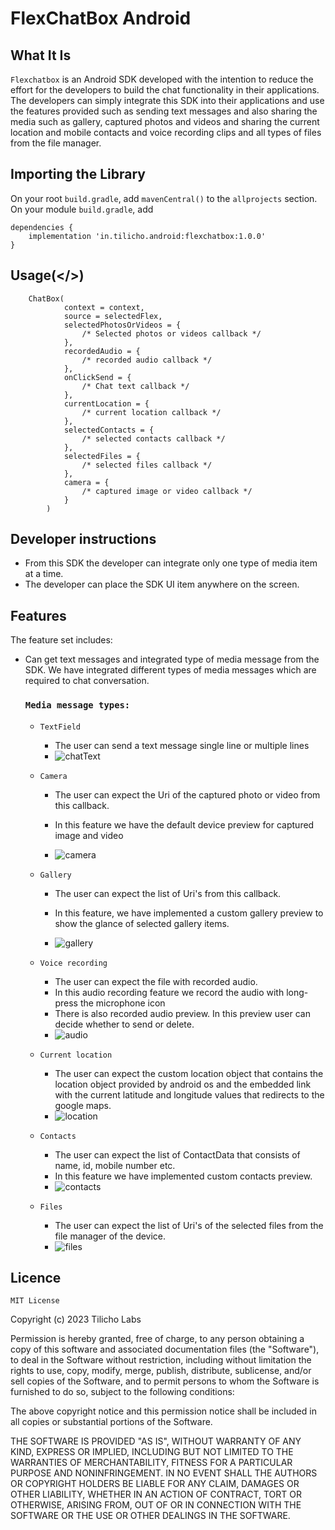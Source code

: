 # FlexChatBox Android

## What It Is

`Flexchatbox` is an Android SDK developed with the intention to reduce the effort for the developers
to build the chat functionality in their applications. The developers can simply integrate this SDK
into their applications and use the features provided such as sending text messages and also sharing
the media such as gallery, captured photos and videos and sharing the current location and mobile
contacts and voice recording clips and all types of files from the file manager.

## Importing the Library

On your root `build.gradle`, add `mavenCentral()` to the `allprojects` section.
On your module `build.gradle`, add

    dependencies {
        implementation 'in.tilicho.android:flexchatbox:1.0.0'
    }

## Usage(</>)

```
    ChatBox(
            context = context,
            source = selectedFlex,
            selectedPhotosOrVideos = {
                /* Selected photos or videos callback */
            },
            recordedAudio = {
                /* recorded audio callback */
            },
            onClickSend = { 
                /* Chat text callback */
            },
            currentLocation = {
                /* current location callback */
            },
            selectedContacts = {
                /* selected contacts callback */
            },
            selectedFiles = {
                /* selected files callback */
            },
            camera = {
                /* captured image or video callback */
            }
        )
```

## Developer instructions

- From this SDK the developer can integrate only one type of media item at a time.
- The developer can place the SDK UI item anywhere on the screen.

## Features

The feature set includes:

- Can get text messages and integrated type of media message from the SDK. We have integrated
  different types of media messages which are required to chat conversation.
  ### `Media message types:`
    - `TextField`
        - The user can send a text message single line or multiple lines
        - ![chatText](https://user-images.githubusercontent.com/113417724/231669426-692018a6-7826-4f8f-a018-9dd84b4649a0.gif)

    - `Camera`
        - The user can expect the Uri of the captured photo or video from this callback.

        - In this feature we have the default device preview for captured image and video
        - ![camera](https://user-images.githubusercontent.com/113417724/231696519-5b3668c6-0591-48aa-bdce-cb128b996a94.gif)

    - `Gallery`
        - The user can expect the list of Uri's from this callback.

        - In this feature, we have implemented a custom gallery preview to show the glance of
          selected gallery items.
        - ![gallery](https://user-images.githubusercontent.com/113417724/231698598-22bc6c45-3156-4ff8-987e-1daaf5a8d8ef.gif)

    - `Voice recording`
        - The user can expect the file with recorded audio.
        - In this audio recording feature we record the audio with long-press the microphone icon
        - There is also recorded audio preview. In this preview user can decide whether to send or
          delete.
        - ![audio](https://user-images.githubusercontent.com/113417724/231706822-3b588a94-62af-4584-8f27-37eb0190faed.gif)

    - `Current location`
        - The user can expect the custom location object that contains the location object provided
          by android os and the embedded link with the current latitude and longitude values that
          redirects to the google maps.
        - ![location](https://user-images.githubusercontent.com/113417724/231700998-84d77183-dd9f-4a0c-ad63-69c48f2a5a94.gif)

    - `Contacts`
        - The user can expect the list of ContactData that consists of name, id, mobile number etc.
        - In this feature we have implemented custom contacts preview.
        - ![contacts](https://user-images.githubusercontent.com/113417724/231708586-58618da9-d408-477b-85a9-fe377512cba2.gif)

    - `Files`
        - The user can expect the list of Uri's of the selected files from the file manager of the
          device.
        - ![files](https://user-images.githubusercontent.com/113417724/231709421-a552e8a3-c707-4fc4-9713-06b7b11e42b1.gif)

## Licence

`MIT License`

Copyright (c) 2023 Tilicho Labs

Permission is hereby granted, free of charge, to any person obtaining a copy
of this software and associated documentation files (the "Software"), to deal
in the Software without restriction, including without limitation the rights
to use, copy, modify, merge, publish, distribute, sublicense, and/or sell
copies of the Software, and to permit persons to whom the Software is
furnished to do so, subject to the following conditions:

The above copyright notice and this permission notice shall be included in all
copies or substantial portions of the Software.

THE SOFTWARE IS PROVIDED "AS IS", WITHOUT WARRANTY OF ANY KIND, EXPRESS OR
IMPLIED, INCLUDING BUT NOT LIMITED TO THE WARRANTIES OF MERCHANTABILITY,
FITNESS FOR A PARTICULAR PURPOSE AND NONINFRINGEMENT. IN NO EVENT SHALL THE
AUTHORS OR COPYRIGHT HOLDERS BE LIABLE FOR ANY CLAIM, DAMAGES OR OTHER
LIABILITY, WHETHER IN AN ACTION OF CONTRACT, TORT OR OTHERWISE, ARISING FROM,
OUT OF OR IN CONNECTION WITH THE SOFTWARE OR THE USE OR OTHER DEALINGS IN THE
SOFTWARE.